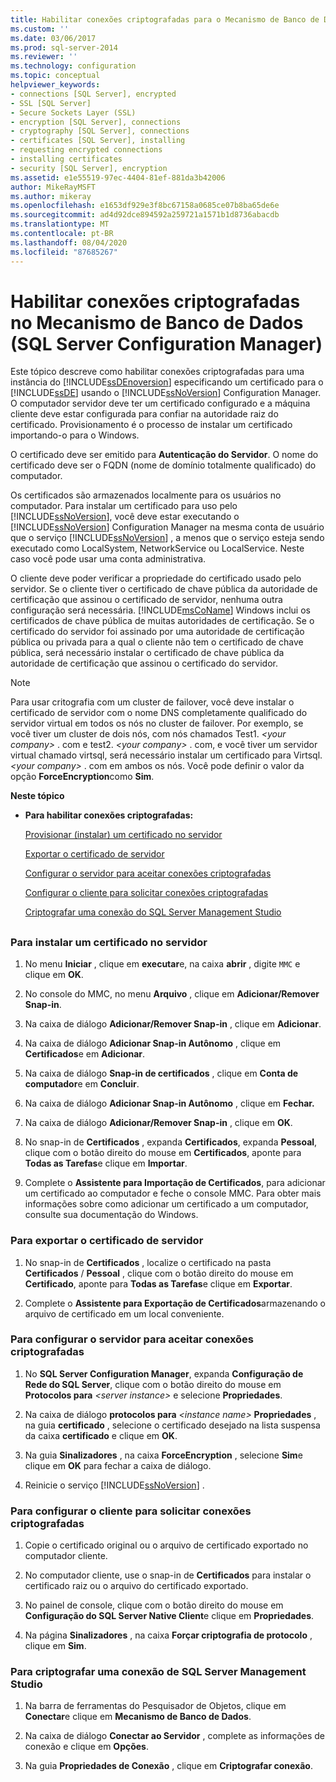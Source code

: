 ```yaml
---
title: Habilitar conexões criptografadas para o Mecanismo de Banco de Dados (SQL Server Configuration Manager) | Microsoft Docs
ms.custom: ''
ms.date: 03/06/2017
ms.prod: sql-server-2014
ms.reviewer: ''
ms.technology: configuration
ms.topic: conceptual
helpviewer_keywords:
- connections [SQL Server], encrypted
- SSL [SQL Server]
- Secure Sockets Layer (SSL)
- encryption [SQL Server], connections
- cryptography [SQL Server], connections
- certificates [SQL Server], installing
- requesting encrypted connections
- installing certificates
- security [SQL Server], encryption
ms.assetid: e1e55519-97ec-4404-81ef-881da3b42006
author: MikeRayMSFT
ms.author: mikeray
ms.openlocfilehash: e1653df929e3f8bc67158a0685ce07b8ba65de6e
ms.sourcegitcommit: ad4d92dce894592a259721a1571b1d8736abacdb
ms.translationtype: MT
ms.contentlocale: pt-BR
ms.lasthandoff: 08/04/2020
ms.locfileid: "87685267"
---
```

# <a name="enable-encrypted-connections-to-the-database-engine-sql-server-configuration-manager"></a>Habilitar conexões criptografadas no Mecanismo de Banco de Dados (SQL Server Configuration Manager)
  Este tópico descreve como habilitar conexões criptografadas para uma instância do [!INCLUDE[ssDEnoversion](../../includes/ssdenoversion-md.md)] especificando um certificado para o [!INCLUDE[ssDE](../../includes/ssde-md.md)] usando o [!INCLUDE[ssNoVersion](../../includes/ssnoversion-md.md)] Configuration Manager. O computador servidor deve ter um certificado configurado e a máquina cliente deve estar configurada para confiar na autoridade raiz do certificado. Provisionamento é o processo de instalar um certificado importando-o para o Windows.  
  
 O certificado deve ser emitido para **Autenticação do Servidor**. O nome do certificado deve ser o FQDN (nome de domínio totalmente qualificado) do computador.  
  
 Os certificados são armazenados localmente para os usuários no computador. Para instalar um certificado para uso pelo [!INCLUDE[ssNoVersion](../../includes/ssnoversion-md.md)], você deve estar executando o [!INCLUDE[ssNoVersion](../../includes/ssnoversion-md.md)] Configuration Manager na mesma conta de usuário que o serviço [!INCLUDE[ssNoVersion](../../includes/ssnoversion-md.md)] , a menos que o serviço esteja sendo executado como LocalSystem, NetworkService ou LocalService. Neste caso você pode usar uma conta administrativa.  
  
 O cliente deve poder verificar a propriedade do certificado usado pelo servidor. Se o cliente tiver o certificado de chave pública da autoridade de certificação que assinou o certificado de servidor, nenhuma outra configuração será necessária. [!INCLUDE[msCoName](../../includes/msconame-md.md)] Windows inclui os certificados de chave pública de muitas autoridades de certificação. Se o certificado do servidor foi assinado por uma autoridade de certificação pública ou privada para a qual o cliente não tem o certificado de chave pública, será necessário instalar o certificado de chave pública da autoridade de certificação que assinou o certificado do servidor.  
  
> [!NOTE]  
>  Para usar critografia com um cluster de failover, você deve instalar o certificado de servidor com o nome DNS completamente qualificado do servidor virtual em todos os nós no cluster de failover. Por exemplo, se você tiver um cluster de dois nós, com nós chamados Test1. *\<your company>* . com e test2. *\<your company>* . com, e você tiver um servidor virtual chamado virtsql, será necessário instalar um certificado para Virtsql. *\<your company>* . com em ambos os nós. Você pode definir o valor da opção **ForceEncryption**como **Sim**.  
  
 **Neste tópico**  
  
-   **Para habilitar conexões criptografadas:**  
  
     [Provisionar (instalar) um certificado no servidor](#Provision)  
  
     [Exportar o certificado de servidor](#Export)  
  
     [Configurar o servidor para aceitar conexões criptografadas](#ConfigureServerConnections)  
  
     [Configurar o cliente para solicitar conexões criptografadas](#ConfigureClientConnections)  
  
     [Criptografar uma conexão do SQL Server Management Studio](#EncryptConnection)  
  
##  <a name="SSMSProcedure"></a>  
  
###  <a name="to-provision-install-a-certificate-on-the-server"></a><a name="Provision"></a> Para instalar um certificado no servidor  
  
1.  No menu **Iniciar** , clique em **executar**e, na caixa **abrir** , digite `MMC` e clique em **OK**.  
  
2.  No console do MMC, no menu **Arquivo** , clique em **Adicionar/Remover Snap-in**.  
  
3.  Na caixa de diálogo **Adicionar/Remover Snap-in** , clique em **Adicionar**.  
  
4.  Na caixa de diálogo **Adicionar Snap-in Autônomo** , clique em **Certificados**e em **Adicionar**.  
  
5.  Na caixa de diálogo **Snap-in de certificados** , clique em **Conta de computador**e em **Concluir**.  
  
6.  Na caixa de diálogo **Adicionar Snap-in Autônomo** , clique em **Fechar.**  
  
7.  Na caixa de diálogo **Adicionar/Remover Snap-in** , clique em **OK**.  
  
8.  No snap-in de **Certificados** , expanda **Certificados**, expanda **Pessoal**, clique com o botão direito do mouse em **Certificados**, aponte para **Todas as Tarefas**e clique em **Importar**.  
  
9. Complete o **Assistente para Importação de Certificados**, para adicionar um certificado ao computador e feche o console MMC. Para obter mais informações sobre como adicionar um certificado a um computador, consulte sua documentação do Windows.  
  
###  <a name="to-export-the-server-certificate"></a><a name="Export"></a> Para exportar o certificado de servidor  
  
1.  No snap-in de **Certificados** , localize o certificado na pasta **Certificados** / **Pessoal** , clique com o botão direito do mouse em **Certificado**, aponte para **Todas as Tarefas**e clique em **Exportar**.  
  
2.  Complete o **Assistente para Exportação de Certificados**armazenando o arquivo de certificado em um local conveniente.  
  
###  <a name="to-configure-the-server-to-accept-encrypted-connections"></a><a name="ConfigureServerConnections"></a> Para configurar o servidor para aceitar conexões criptografadas  
  
1.  No **SQL Server Configuration Manager**, expanda **Configuração de Rede do SQL Server**, clique com o botão direito do mouse em **Protocolos para** _\<server instance>_ e selecione **Propriedades**.  
  
2.  Na caixa de diálogo **protocolos para** _\<instance name>_ **Propriedades** , na guia **certificado** , selecione o certificado desejado na lista suspensa da caixa **certificado** e clique em **OK**.  
  
3.  Na guia **Sinalizadores** , na caixa **ForceEncryption** , selecione **Sim**e clique em **OK** para fechar a caixa de diálogo.  
  
4.  Reinicie o serviço [!INCLUDE[ssNoVersion](../../includes/ssnoversion-md.md)] .  
  
###  <a name="to-configure-the-client-to-request-encrypted-connections"></a><a name="ConfigureClientConnections"></a> Para configurar o cliente para solicitar conexões criptografadas  
  
1.  Copie o certificado original ou o arquivo de certificado exportado no computador cliente.  
  
2.  No computador cliente, use o snap-in de **Certificados** para instalar o certificado raiz ou o arquivo do certificado exportado.  
  
3.  No painel de console, clique com o botão direito do mouse em **Configuração do SQL Server Native Client**e clique em **Propriedades**.  
  
4.  Na página **Sinalizadores** , na caixa **Forçar criptografia de protocolo** , clique em **Sim**.  
  
###  <a name="to-encrypt-a-connection-from-sql-server-management-studio"></a><a name="EncryptConnection"></a>Para criptografar uma conexão de SQL Server Management Studio  
  
1.  Na barra de ferramentas do Pesquisador de Objetos, clique em **Conectar**e clique em **Mecanismo de Banco de Dados**.  
  
2.  Na caixa de diálogo **Conectar ao Servidor** , complete as informações de conexão e clique em **Opções**.  
  
3.  Na guia **Propriedades de Conexão** , clique em **Criptografar conexão**.  
  
  

